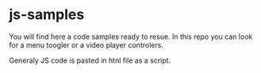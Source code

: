 # js-samples

You will find here a code samples ready to resue. In this repo you can look for a menu toogler or a video player controlers. 

Generaly JS code is pasted in htnl file as a script.

